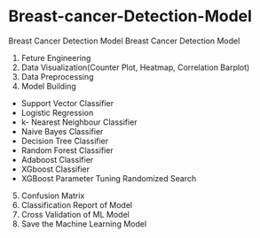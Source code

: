 # Breast-cancer-Detection-Model
Breast Cancer Detection Model
Breast Cancer Detection Model
1. Feture Engineering
2. Data Visualization(Counter Plot, Heatmap, Correlation Barplot)
3. Data Preprocessing
4. Model Building
* Support Vector Classifier
* Logistic Regression
* k- Nearest Neighbour Classifier
* Naive Bayes Classifier
* Decision Tree Classifier 
* Random Forest Classifier
* Adaboost Classifier
* XGboost Classifier
* XGBoost Parameter Tuning Randomized Search
5. Confusion Matrix
6. Classification Report of Model 
7. Cross Validation of ML Model
8. Save the Machine Learning Model
